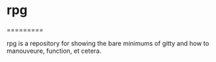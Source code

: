 # rpg
=========

rpg is a repository for showing the bare minimums of gitty and how to manouveure, function, et cetera.


